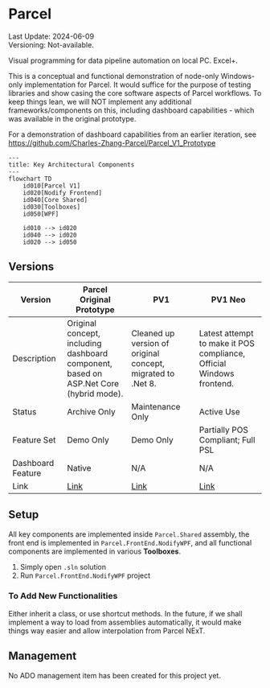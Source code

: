 # Parcel

Last Update: 2024-06-09  
Versioning: Not-available.

Visual programming for data pipeline automation on local PC. Excel+.

This is a conceptual and functional demonstration of node-only Windows-only implementation for Parcel. It would suffice for the purpose of testing libraries and show casing the core software aspects of Parcel workflows. To keep things lean, we will NOT implement any additional frameworks/components on this, including dashboard capabilities - which was available in the original prototype.

For a demonstration of dashboard capabilities from an earlier iteration, see https://github.com/Charles-Zhang-Parcel/Parcel_V1_Prototype

```mermaid
---
title: Key Architectural Components
---
flowchart TD
    id010[Parcel V1]
    id020[Nodify Frontend]
    id040[Core Shared]
    id030[Toolboxes]
    id050[WPF]

    id010 --> id020
    id040 --> id020
    id020 --> id050
```

## Versions

|Version|Parcel Original Prototype|PV1|PV1 Neo|
|-|-|-|-|
|Description|Original concept, <br/>including dashboard component, <br/>based on ASP.Net Core (hybrid mode).|Cleaned up version of original concept,<br/> migrated to .Net 8.|Latest attempt to make it POS compliance,<br/>Official Windows frontend.|
|Status|Archive Only|Maintenance Only|Active Use|
|Feature Set|Demo Only|Demo Only|Partially POS Compliant; Full PSL|
|Dashboard Feature|Native|N/A|N/A|
|Link|[Link](https://github.com/Charles-Zhang-Parcel/Parcel_V1_Prototype)|[Link](https://github.com/Charles-Zhang-Parcel/Parcel_V1)|[Link](https://github.com/Charles-Zhang-Parcel/PV1_Neo)|

## Setup

All key components are implemented inside `Parcel.Shared` assembly, the front end is implemented in `Parcel.FrontEnd.NodifyWPF`, and all functional components are implemented in various **Toolboxes**.

1. Simply open `.sln` solution
2. Run `Parcel.FrontEnd.NodifyWPF` project

### To Add New Functionalities

Either inherit a class, or use shortcut methods. In the future, if we shall implement a way to load from assemblies automatically, it would make things way easier and allow interpolation from Parcel NExT.

## Management

No ADO management item has been created for this project yet.